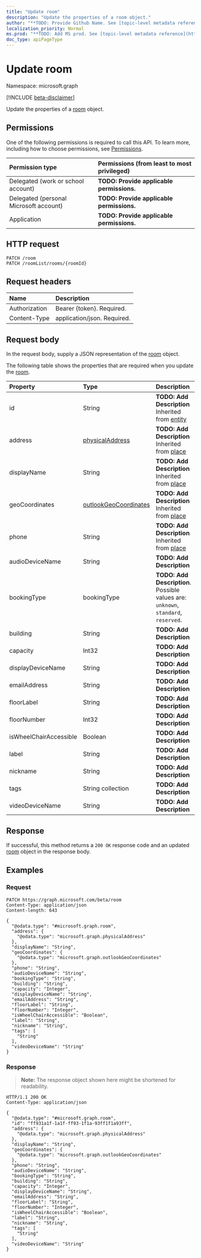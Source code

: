 ```yaml
---
title: "Update room"
description: "Update the properties of a room object."
author: "**TODO: Provide Github Name. See [topic-level metadata reference](https://msgo.azurewebsites.net/add/document/guidelines/metadata.html#topic-level-metadata)**"
localization_priority: Normal
ms.prod: "**TODO: Add MS prod. See [topic-level metadata reference](https://msgo.azurewebsites.net/add/document/guidelines/metadata.html#topic-level-metadata)**"
doc_type: apiPageType
---
```


# Update room
Namespace: microsoft.graph

[!INCLUDE [beta-disclaimer](../../includes/beta-disclaimer.md)]

Update the properties of a [room](../resources/room.md) object.

## Permissions
One of the following permissions is required to call this API. To learn more, including how to choose permissions, see [Permissions](/graph/permissions-reference).

|Permission type|Permissions (from least to most privileged)|
|:---|:---|
|Delegated (work or school account)|**TODO: Provide applicable permissions.**|
|Delegated (personal Microsoft account)|**TODO: Provide applicable permissions.**|
|Application|**TODO: Provide applicable permissions.**|

## HTTP request

<!-- {
  "blockType": "ignored"
}
-->
``` http
PATCH /room
PATCH /roomList/rooms/{roomId}
```

## Request headers
|Name|Description|
|:---|:---|
|Authorization|Bearer {token}. Required.|
|Content-Type|application/json. Required.|

## Request body
In the request body, supply a JSON representation of the [room](../resources/room.md) object.

The following table shows the properties that are required when you update the [room](../resources/room.md).

|Property|Type|Description|
|:---|:---|:---|
|id|String|**TODO: Add Description** Inherited from [entity](../resources/entity.md)|
|address|[physicalAddress](../resources/physicaladdress.md)|**TODO: Add Description** Inherited from [place](../resources/place.md)|
|displayName|String|**TODO: Add Description** Inherited from [place](../resources/place.md)|
|geoCoordinates|[outlookGeoCoordinates](../resources/outlookgeocoordinates.md)|**TODO: Add Description** Inherited from [place](../resources/place.md)|
|phone|String|**TODO: Add Description** Inherited from [place](../resources/place.md)|
|audioDeviceName|String|**TODO: Add Description**|
|bookingType|bookingType|**TODO: Add Description**. Possible values are: `unknown`, `standard`, `reserved`.|
|building|String|**TODO: Add Description**|
|capacity|Int32|**TODO: Add Description**|
|displayDeviceName|String|**TODO: Add Description**|
|emailAddress|String|**TODO: Add Description**|
|floorLabel|String|**TODO: Add Description**|
|floorNumber|Int32|**TODO: Add Description**|
|isWheelChairAccessible|Boolean|**TODO: Add Description**|
|label|String|**TODO: Add Description**|
|nickname|String|**TODO: Add Description**|
|tags|String collection|**TODO: Add Description**|
|videoDeviceName|String|**TODO: Add Description**|



## Response

If successful, this method returns a `200 OK` response code and an updated [room](../resources/room.md) object in the response body.

## Examples

### Request
<!-- {
  "blockType": "request",
  "name": "update_room"
}
-->
``` http
PATCH https://graph.microsoft.com/beta/room
Content-Type: application/json
Content-length: 643

{
  "@odata.type": "#microsoft.graph.room",
  "address": {
    "@odata.type": "microsoft.graph.physicalAddress"
  },
  "displayName": "String",
  "geoCoordinates": {
    "@odata.type": "microsoft.graph.outlookGeoCoordinates"
  },
  "phone": "String",
  "audioDeviceName": "String",
  "bookingType": "String",
  "building": "String",
  "capacity": "Integer",
  "displayDeviceName": "String",
  "emailAddress": "String",
  "floorLabel": "String",
  "floorNumber": "Integer",
  "isWheelChairAccessible": "Boolean",
  "label": "String",
  "nickname": "String",
  "tags": [
    "String"
  ],
  "videoDeviceName": "String"
}
```


### Response
>**Note:** The response object shown here might be shortened for readability.
<!-- {
  "blockType": "response",
  "truncated": true
}
-->
``` http
HTTP/1.1 200 OK
Content-Type: application/json

{
  "@odata.type": "#microsoft.graph.room",
  "id": "ff931a1f-1a1f-ff93-1f1a-93ff1f1a93ff",
  "address": {
    "@odata.type": "microsoft.graph.physicalAddress"
  },
  "displayName": "String",
  "geoCoordinates": {
    "@odata.type": "microsoft.graph.outlookGeoCoordinates"
  },
  "phone": "String",
  "audioDeviceName": "String",
  "bookingType": "String",
  "building": "String",
  "capacity": "Integer",
  "displayDeviceName": "String",
  "emailAddress": "String",
  "floorLabel": "String",
  "floorNumber": "Integer",
  "isWheelChairAccessible": "Boolean",
  "label": "String",
  "nickname": "String",
  "tags": [
    "String"
  ],
  "videoDeviceName": "String"
}
```

